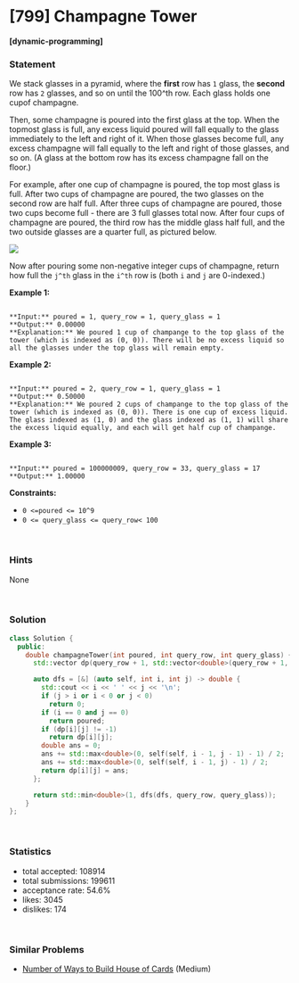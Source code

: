 # [799] Champagne Tower

**[dynamic-programming]**

### Statement

We stack glasses in a pyramid, where the **first** row has `1` glass, the **second** row has `2` glasses, and so on until the 100^th row. Each glass holds one cupof champagne.

Then, some champagne is poured into the first glass at the top. When the topmost glass is full, any excess liquid poured will fall equally to the glass immediately to the left and right of it. When those glasses become full, any excess champagne will fall equally to the left and right of those glasses, and so on. (A glass at the bottom row has its excess champagne fall on the floor.)

For example, after one cup of champagne is poured, the top most glass is full. After two cups of champagne are poured, the two glasses on the second row are half full. After three cups of champagne are poured, those two cups become full - there are 3 full glasses total now. After four cups of champagne are poured, the third row has the middle glass half full, and the two outside glasses are a quarter full, as pictured below.

![](https://s3-lc-upload.s3.amazonaws.com/uploads/2018/03/09/tower.png)

Now after pouring some non-negative integer cups of champagne, return how full the `j^th` glass in the `i^th` row is (both `i` and `j` are 0-indexed.)


**Example 1:**

```

**Input:** poured = 1, query_row = 1, query_glass = 1
**Output:** 0.00000
**Explanation:** We poured 1 cup of champange to the top glass of the tower (which is indexed as (0, 0)). There will be no excess liquid so all the glasses under the top glass will remain empty.

```

**Example 2:**

```

**Input:** poured = 2, query_row = 1, query_glass = 1
**Output:** 0.50000
**Explanation:** We poured 2 cups of champange to the top glass of the tower (which is indexed as (0, 0)). There is one cup of excess liquid. The glass indexed as (1, 0) and the glass indexed as (1, 1) will share the excess liquid equally, and each will get half cup of champange.

```

**Example 3:**

```

**Input:** poured = 100000009, query_row = 33, query_glass = 17
**Output:** 1.00000

```

**Constraints:**
* `0 <=poured <= 10^9`
* `0 <= query_glass <= query_row< 100`


<br />

### Hints

None

<br />

### Solution

```cpp
class Solution {
  public:
    double champagneTower(int poured, int query_row, int query_glass) {
      std::vector dp(query_row + 1, std::vector<double>(query_row + 1, -1));

      auto dfs = [&] (auto self, int i, int j) -> double {
        std::cout << i << ' ' << j << '\n';
        if (j > i or i < 0 or j < 0)
          return 0;
        if (i == 0 and j == 0)
          return poured;
        if (dp[i][j] != -1)
          return dp[i][j];
        double ans = 0;
        ans += std::max<double>(0, self(self, i - 1, j - 1) - 1) / 2;
        ans += std::max<double>(0, self(self, i - 1, j) - 1) / 2;
        return dp[i][j] = ans;
      };

      return std::min<double>(1, dfs(dfs, query_row, query_glass));
    }
};
```

<br />

### Statistics

- total accepted: 108914
- total submissions: 199611
- acceptance rate: 54.6%
- likes: 3045
- dislikes: 174

<br />

### Similar Problems

- [Number of Ways to Build House of Cards](https://leetcode.com/problems/number-of-ways-to-build-house-of-cards) (Medium)
